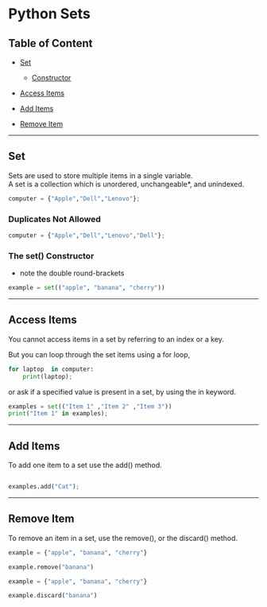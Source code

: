 # Python Sets

## Table of Content
- [Set](#set)
    - [Constructor](#the-set-constructor)

- [Access Items](#access-items)
- [Add Items](#add-items)
- [Remove Item](#remove-item)
---


## Set

Sets are used to store multiple items in a single variable.  
A set is a collection which is unordered, unchangeable*, and unindexed.

```py
computer = {"Apple","Dell","Lenovo"};
```
### Duplicates Not Allowed

```py
computer = {"Apple","Dell","Lenovo","Dell"};
```

### The set() Constructor

- note the double round-brackets
```py
example = set(("apple", "banana", "cherry")) 
```

---

## Access Items

You cannot access items in a set by referring to an index or a key.

But you can loop through the set items using a for loop,

```py
for laptop  in computer:
    print(laptop);
```


 or ask if a specified value is present in a set, by using the in keyword.

 ```py
examples = set(("Item 1" ,"Item 2" ,"Item 3"))
print("Item 1" in examples);
 ```

 ---

 ## Add Items

 To add one item to a set use the add() method.

 ```py

examples.add("Cat");
 ```

 ---

## Remove Item
To remove an item in a set, use the remove(), or the discard() method.

```py
example = {"apple", "banana", "cherry"}

example.remove("banana")

```

```py
example = {"apple", "banana", "cherry"}

example.discard("banana")
```